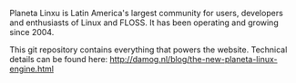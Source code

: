 Planeta Linxu is Latin America's largest community for users, developers
and enthusiasts of Linux and FLOSS. It has been operating and growing
since 2004.

This git repository contains everything that powers the website.
Technical details can be found here:
http://damog.nl/blog/the-new-planeta-linux-engine.html

